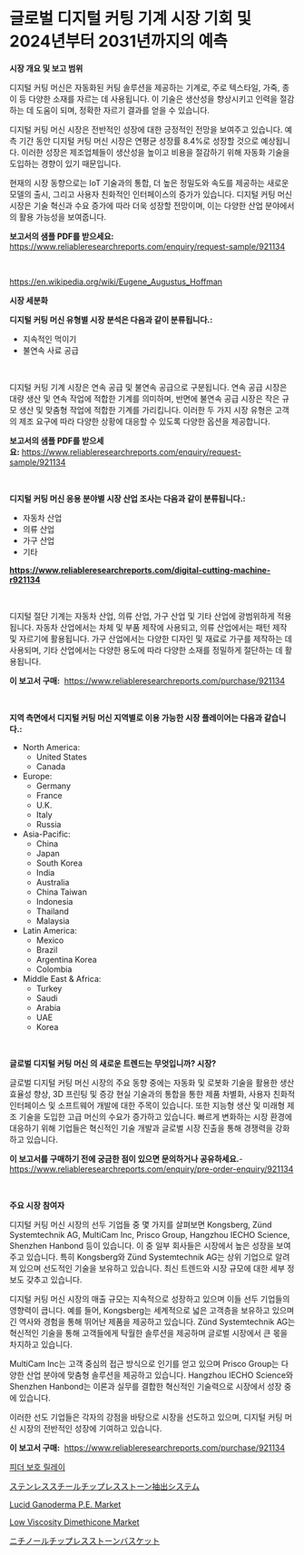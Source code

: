 <p><h1>글로벌 디지털 커팅 기계 시장 기회 및 2024년부터 2031년까지의 예측</h1></p><p><strong>시장 개요 및 보고 범위</strong></p>
<p><p>디지털 커팅 머신은 자동화된 커팅 솔루션을 제공하는 기계로, 주로 텍스타일, 가죽, 종이 등 다양한 소재를 자르는 데 사용됩니다. 이 기술은 생산성을 향상시키고 인력을 절감하는 데 도움이 되며, 정확한 자르기 결과를 얻을 수 있습니다.</p><p>디지털 커팅 머신 시장은 전반적인 성장에 대한 긍정적인 전망을 보여주고 있습니다. 예측 기간 동안 디지털 커팅 머신 시장은 연평균 성장률 8.4%로 성장할 것으로 예상됩니다. 이러한 성장은 제조업체들이 생산성을 높이고 비용을 절감하기 위해 자동화 기술을 도입하는 경향이 있기 때문입니다.</p><p>현재의 시장 동향으로는 IoT 기술과의 통합, 더 높은 정밀도와 속도를 제공하는 새로운 모델의 출시, 그리고 사용자 친화적인 인터페이스의 증가가 있습니다. 디지털 커팅 머신 시장은 기술 혁신과 수요 증가에 따라 더욱 성장할 전망이며, 이는 다양한 산업 분야에서의 활용 가능성을 보여줍니다.</p></p>
<p><strong>보고서의 샘플 PDF를 받으세요:</strong> <a href="https://www.reliableresearchreports.com/enquiry/request-sample/921134">https://www.reliableresearchreports.com/enquiry/request-sample/921134</a></p>
<p>&nbsp;</p>
<p><a href="https://en.wikipedia.org/wiki/Eugene_Augustus_Hoffman">https://en.wikipedia.org/wiki/Eugene_Augustus_Hoffman</a></p>
<p><strong>시장 세분화</strong></p>
<p><strong>디지털 커팅 머신 유형별 시장 분석은 다음과 같이 분류됩니다.:</strong></p>
<p><ul><li>지속적인 먹이기</li><li>불연속 사료 공급</li></ul></p>
<p>&nbsp;</p>
<p><p>디지털 커팅 기계 시장은 연속 공급 및 불연속 공급으로 구분됩니다. 연속 공급 시장은 대량 생산 및 연속 작업에 적합한 기계를 의미하며, 반면에 불연속 공급 시장은 작은 규모 생산 및 맞춤형 작업에 적합한 기계를 가리킵니다. 이러한 두 가지 시장 유형은 고객의 제조 요구에 따라 다양한 상황에 대응할 수 있도록 다양한 옵션을 제공합니다.</p></p>
<p><strong>보고서의 샘플 PDF를 받으세요:</strong>&nbsp;<a href="https://www.reliableresearchreports.com/enquiry/request-sample/921134">https://www.reliableresearchreports.com/enquiry/request-sample/921134</a></p>
<p>&nbsp;</p>
<p><strong> 디지털 커팅 머신 응용 분야별 시장 산업 조사는 다음과 같이 분류됩니다.:</strong></p>
<p><ul><li>자동차 산업</li><li>의류 산업</li><li>가구 산업</li><li>기타</li></ul></p>
<p><strong><a href="https://www.reliableresearchreports.com/digital-cutting-machine-r921134">https://www.reliableresearchreports.com/digital-cutting-machine-r921134</a></strong></p>
<p>&nbsp;</p>
<p><p>디지털 절단 기계는 자동차 산업, 의류 산업, 가구 산업 및 기타 산업에 광범위하게 적용됩니다. 자동차 산업에서는 차체 및 부품 제작에 사용되고, 의류 산업에서는 패턴 제작 및 자르기에 활용됩니다. 가구 산업에서는 다양한 디자인 및 재료로 가구를 제작하는 데 사용되며, 기타 산업에서는 다양한 용도에 따라 다양한 소재를 정밀하게 절단하는 데 활용됩니다.</p></p>
<p><strong>이 보고서 구매:</strong>&nbsp; <a href="https://www.reliableresearchreports.com/purchase/921134">https://www.reliableresearchreports.com/purchase/921134</a></p>
<p>&nbsp;</p>
<p><strong>지역 측면에서 디지털 커팅 머신 지역별로 이용 가능한 시장 플레이어는 다음과 같습니다.:</strong></p>
<p><ul>
    <li>
        North America:
        <ul>
            <li>United States</li>
            <li>Canada</li>
        </ul>
    </li>
    <li>
        Europe:
        <ul>
            <li>Germany</li>
            <li>France</li>
            <li>U.K.</li>
            <li>Italy</li>
            <li>Russia</li>
        </ul>
    </li>
    <li>
        Asia-Pacific:
        <ul>
            <li>China</li>
            <li>Japan</li>
            <li>South Korea</li>
            <li>India</li>
            <li>Australia</li>
            <li>China Taiwan</li>
            <li>Indonesia</li>
            <li>Thailand</li>
            <li>Malaysia</li>
        </ul>
    </li>
    <li>
        Latin America:
        <ul>
            <li>Mexico</li>
            <li>Brazil</li>
            <li>Argentina Korea</li>
            <li>Colombia</li>
        </ul>
    </li>
    <li>
        Middle East & Africa:
        <ul>
            <li>Turkey</li>
            <li>Saudi</li>
            <li>Arabia</li>
            <li>UAE</li>
            <li>Korea</li>
        </ul>
    </li>
    </ul></p>
<p>&nbsp;</p>
<p><strong>글로벌 디지털 커팅 머신 의 새로운 트렌드는 무엇입니까? 시장?</strong></p>
<p><p>글로벌 디지털 커팅 머신 시장의 주요 동향 중에는 자동화 및 로봇화 기술을 활용한 생산 효율성 향상, 3D 프린팅 및 증강 현실 기술과의 통합을 통한 제품 차별화, 사용자 친화적 인터페이스 및 소프트웨어 개발에 대한 주목이 있습니다. 또한 지능형 생산 및 미래형 제조 기술을 도입한 고급 머신의 수요가 증가하고 있습니다. 빠르게 변화하는 시장 환경에 대응하기 위해 기업들은 혁신적인 기술 개발과 글로벌 시장 진출을 통해 경쟁력을 강화하고 있습니다.</p></p>
<p><strong>이 보고서를 구매하기 전에 궁금한 점이 있으면 문의하거나 공유하세요.</strong>- <a href="https://www.reliableresearchreports.com/enquiry/pre-order-enquiry/921134">https://www.reliableresearchreports.com/enquiry/pre-order-enquiry/921134</a></p>
<p>&nbsp;</p>
<p><strong>주요 시장 참여자</strong></p>
<p><p>디지털 커팅 머신 시장의 선두 기업들 중 몇 가지를 살펴보면 Kongsberg, Zünd Systemtechnik AG, MultiCam Inc, Prisco Group, Hangzhou IECHO Science, Shenzhen Hanbond 등이 있습니다. 이 중 일부 회사들은 시장에서 높은 성장을 보여주고 있습니다. 특히 Kongsberg와 Zünd Systemtechnik AG는 상위 기업으로 알려져 있으며 선도적인 기술을 보유하고 있습니다. 최신 트렌드와 시장 규모에 대한 세부 정보도 갖추고 있습니다.</p><p>디지털 커팅 머신 시장의 매출 규모는 지속적으로 성장하고 있으며 이들 선두 기업들의 영향력이 큽니다. 예를 들어, Kongsberg는 세계적으로 넓은 고객층을 보유하고 있으며 긴 역사와 경험을 통해 뛰어난 제품을 제공하고 있습니다. Zünd Systemtechnik AG는 혁신적인 기술을 통해 고객들에게 탁월한 솔루션을 제공하며 글로벌 시장에서 큰 몫을 차지하고 있습니다.</p><p>MultiCam Inc는 고객 중심의 접근 방식으로 인기를 얻고 있으며 Prisco Group는 다양한 산업 분야에 맞춤형 솔루션을 제공하고 있습니다. Hangzhou IECHO Science와 Shenzhen Hanbond는 이론과 실무를 결합한 혁신적인 기술력으로 시장에서 성장 중에 있습니다.</p><p>이러한 선도 기업들은 각자의 강점을 바탕으로 시장을 선도하고 있으며, 디지털 커팅 머신 시장의 전반적인 성장에 기여하고 있습니다.</p></p>
<p><strong>이 보고서 구매:</strong>&nbsp;&nbsp;<a href="https://www.reliableresearchreports.com/purchase/921134">https://www.reliableresearchreports.com/purchase/921134</a></p>
<p><p><a href="https://github.com/shampaakter36/Market-Research-Report-List-1/blob/main/1968673182012.md">피더 보호 릴레이</a></p><p><a href="https://github.com/TerrellConn/Market-Research-Report-List-2/blob/main/4176875125486.md">ステンレススチールチップレスストーン抽出システム</a></p><p><a href="https://github.com/ChiragRp1/Market-Research-Report-List-5/blob/main/lucid-ganoderma-pe-market.md">Lucid Ganoderma P.E. Market</a></p><p><a href="https://github.com/amayrani15moore/Market-Research-Report-List-1/blob/main/low-viscosity-dimethicone-market.md">Low Viscosity Dimethicone Market</a></p><p><a href="https://github.com/RandallRunte2023/Market-Research-Report-List-2/blob/main/5946552125487.md">ニチノールチップレスストーンバスケット</a></p></p>